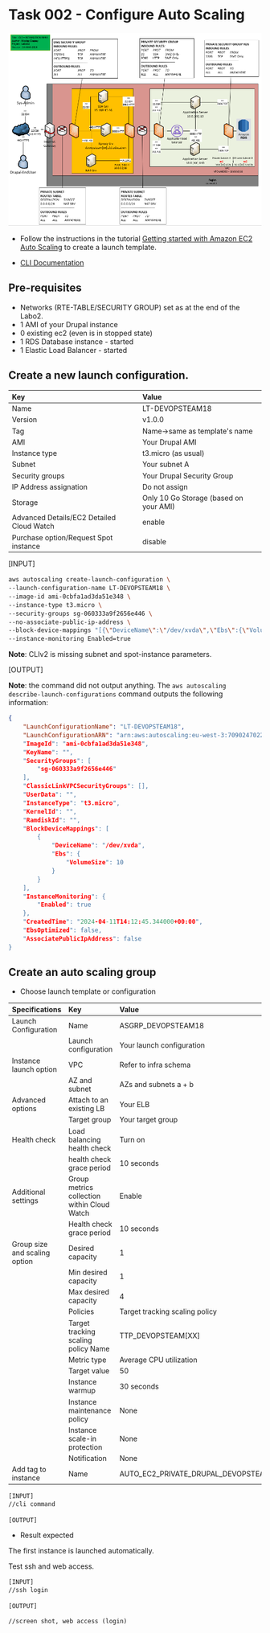 # Task 002 - Configure Auto Scaling

![Schema](./img/CLD_AWS_INFA.PNG)

* Follow the instructions in the tutorial [Getting started with Amazon EC2 Auto Scaling](https://docs.aws.amazon.com/autoscaling/ec2/userguide/GettingStartedTutorial.html) to create a launch template.

* [CLI Documentation](https://docs.aws.amazon.com/cli/latest/reference/autoscaling/)

## Pre-requisites

* Networks (RTE-TABLE/SECURITY GROUP) set as at the end of the Labo2.
* 1 AMI of your Drupal instance
* 0 existing ec2 (even is in stopped state)
* 1 RDS Database instance - started
* 1 Elastic Load Balancer - started

## Create a new launch configuration. 

| Key                                       | Value                                  |
| :---------------------------------------- | :------------------------------------- |
| Name                                      | LT-DEVOPSTEAM18                        |
| Version                                   | v1.0.0                                 |
| Tag                                       | Name->same as template's name          |
| AMI                                       | Your Drupal AMI                        |
| Instance type                             | t3.micro (as usual)                    |
| Subnet                                    | Your subnet A                          |
| Security groups                           | Your Drupal Security Group             |
| IP Address assignation                    | Do not assign                          |
| Storage                                   | Only 10 Go Storage (based on your AMI) |
| Advanced Details/EC2 Detailed Cloud Watch | enable                                 |
| Purchase option/Request Spot instance     | disable                                |

\[INPUT\]

```bash
aws autoscaling create-launch-configuration \
--launch-configuration-name LT-DEVOPSTEAM18 \
--image-id ami-0cbfa1ad3da51e348 \
--instance-type t3.micro \
--security-groups sg-060333a9f2656e446 \
--no-associate-public-ip-address \
--block-device-mappings "[{\"DeviceName\":\"/dev/xvda\",\"Ebs\":{\"VolumeSize\":10}}]" \
--instance-monitoring Enabled=true
```

**Note**: CLIv2 is missing subnet and spot-instance parameters.

\[OUTPUT\]

**Note**: the command did not output anything. The `aws autoscaling describe-launch-configurations` 
command outputs the following information:

```json
{
    "LaunchConfigurationName": "LT-DEVOPSTEAM18",
    "LaunchConfigurationARN": "arn:aws:autoscaling:eu-west-3:709024702237:launchConfiguration:f85f1$
    "ImageId": "ami-0cbfa1ad3da51e348",
    "KeyName": "",
    "SecurityGroups": [
        "sg-060333a9f2656e446"
    ],
    "ClassicLinkVPCSecurityGroups": [],
    "UserData": "",
    "InstanceType": "t3.micro",
    "KernelId": "",
    "RamdiskId": "",
    "BlockDeviceMappings": [
        {
            "DeviceName": "/dev/xvda",
            "Ebs": {
                "VolumeSize": 10
            }
        }
    ],
    "InstanceMonitoring": {
        "Enabled": true
    },
    "CreatedTime": "2024-04-11T14:12:45.344000+00:00",
    "EbsOptimized": false,
    "AssociatePublicIpAddress": false
}
```

## Create an auto scaling group

* Choose launch template or configuration

| Specifications                | Key                                         | Value                                  |
| :---------------------------- | :------------------------------------------ |:------------------------------------- |
| Launch Configuration          | Name                                        | ASGRP_DEVOPSTEAM18                   |
|                               | Launch configuration                        | Your launch configuration              |
| Instance launch option        | VPC                                         | Refer to infra schema                  |
|                               | AZ and subnet                               | AZs and subnets a + b                  |
| Advanced options              | Attach to an existing LB                    | Your ELB                               |
|                               | Target group                                | Your target group                      |
| Health check                  | Load balancing health check                 | Turn on                                |
|                               | health check grace period                   | 10 seconds                             |
| Additional settings           | Group metrics collection within Cloud Watch | Enable                                 |
|                               | Health check grace period                   | 10 seconds                             |
| Group size and scaling option | Desired capacity                            | 1                                      |
|                               | Min desired capacity                        | 1                                      |
|                               | Max desired capacity                        | 4                                      |
|                               | Policies                                    | Target tracking scaling policy         |
|                               | Target tracking scaling policy Name         | TTP_DEVOPSTEAM[XX]                     |
|                               | Metric type                                 | Average CPU utilization                |
|                               | Target value                                | 50                                     |
|                               | Instance warmup                             | 30 seconds                             |
|                               | Instance maintenance policy                 | None                                   |
|                               | Instance scale-in protection                | None                                   |
|                               | Notification                                | None                                   |
| Add tag to instance           | Name                                        | AUTO_EC2_PRIVATE_DRUPAL_DEVOPSTEAM[XX] |

```
[INPUT]
//cli command

[OUTPUT]
```

* Result expected

The first instance is launched automatically.

Test ssh and web access.

```
[INPUT]
//ssh login

[OUTPUT]
```

```
//screen shot, web access (login)
```
